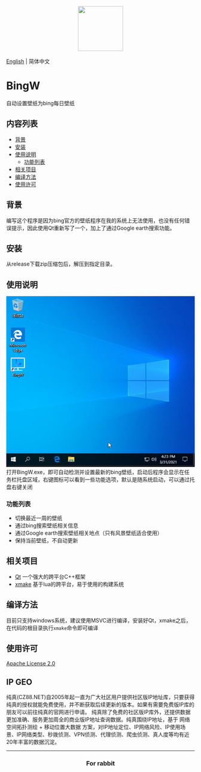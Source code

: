 <div align=center>
    <img width="120" height="120" src="./src/main.ico">
</div>  

[English](./readme.md) | 简体中文

# BingW  
自动设置壁纸为bing每日壁纸  

## 内容列表

- [背景](#背景)
- [安装](#安装)
- [使用说明](#使用说明)
    - [功能列表](#功能列表)
- [相关项目](#相关项目)
- [编译方法](#编译方法)
- [使用许可](#使用许可)

## 背景  
编写这个程序是因为bing官方的壁纸程序在我的系统上无法使用，也没有任何错误提示，因此使用Qt重新写了一个，加上了通过Google earth搜索功能。

## 安装
从release下载zip压缩包后，解压到指定目录。

## 使用说明  
![avatar](./Images/usage.webp)  
打开BingW.exe，即可自动检测并设置最新的bing壁纸，启动后程序会显示在任务栏托盘区域，右键图标可以看到一些功能选项，默认是随系统启动，可以通过托盘右键关闭  
### 功能列表  
* 切换最近一周的壁纸  
* 通过bing搜索壁纸相关信息  
* 通过Google earth搜索壁纸相关地点（只有风景壁纸适合使用）  
* 保持当前壁纸，不自动更新  

## 相关项目
* [Qt](https://www.qt.io/) 一个强大的跨平台C++框架  
* [xmake](https://github.com/xmake-io/xmake) 基于lua的跨平台，易于使用的构建系统  

## 编译方法
目前只支持windows系统，建议使用MSVC进行编译，安装好Qt，xmake之后，在代码的根目录执行`xmake`命令即可编译

## 使用许可
[Apache License 2.0](https://www.apache.org/licenses/LICENSE-2.0)

## IP GEO
纯真(CZ88.NET)自2005年起一直为广大社区用户提供社区版IP地址库，只要获得纯真的授权就能免费使用，并不断获取后续更新的版本。如果有需要免费版IP库的朋友可以前往纯真的官网进行申请。
纯真除了免费的社区版IP库外，还提供数据更加准确、服务更加周全的商业版IP地址查询数据。纯真围绕IP地址，基于 网络空间拓扑测绘 + 移动位置大数据 方案，对IP地址定位、IP网络风险、IP使用场景、IP网络类型、秒拨侦测、VPN侦测、代理侦测、爬虫侦测、真人度等均有近20年丰富的数据沉淀。

---
<div align="center">
<h3>For rabbit</h3>
</div>
